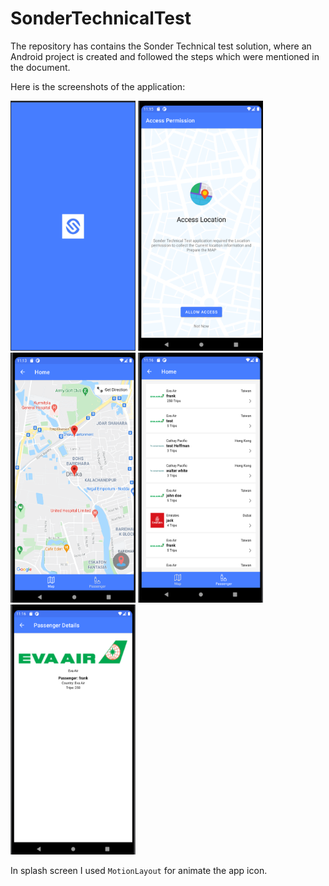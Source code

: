 # SonderTechnicalTest

The repository has contains the Sonder Technical test solution, where an Android project is created and followed the steps which were mentioned in the document.

Here is the screenshots of the application:

<img src="https://github.com/aliahmedbd/SonderTechnicalTest/blob/main/Splash%20Screen.png" alt="" data-canonical-src="https://github.com/aliahmedbd/SonderTechnicalTest/blob/main/Splash%20Screen.png" width="200" height="400" />  <img src="https://github.com/aliahmedbd/SonderTechnicalTest/blob/main/Access%20Location.png" alt="" data-canonical-src="https://github.com/aliahmedbd/SonderTechnicalTest/blob/main/Access%20Location.png" width="200" height="400" />  <img src="https://github.com/aliahmedbd/SonderTechnicalTest/blob/main/Map%20Screen.png" alt="" data-canonical-src="https://github.com/aliahmedbd/SonderTechnicalTest/blob/main/Map%20Screen.png" width="200" height="400" />  <img src="https://github.com/aliahmedbd/SonderTechnicalTest/blob/main/Passenger%20List.png" alt="" data-canonical-src="https://github.com/aliahmedbd/SonderTechnicalTest/blob/main/Passenger%20List.png" width="200" height="400" />  <img src="https://github.com/aliahmedbd/SonderTechnicalTest/blob/main/Passengar%20Details.png" alt="" data-canonical-src="https://github.com/aliahmedbd/SonderTechnicalTest/blob/main/Passengar%20Details.png" width="200" height="400" /> 


In splash screen I used `MotionLayout` for animate the app icon. 
